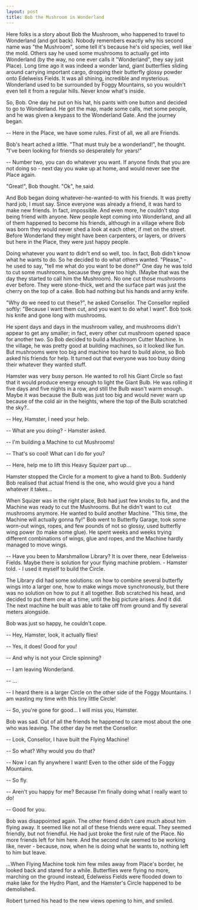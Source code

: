 ```yaml
---
layout: post
title: Bob the Mushroom in Wonderland 
---
```


Here folks is a story about Bob the Mushroom, who happened to travel to Wonderland
(and got back). Nobody remembers exactly why his second name was "the Mushroom",
some tell it's because he's old species, well like the mold. Others say he used
some mushrooms to actually get into Wonderland (by the way, no one ever calls it 
"Wonderland", they say just Place). Long time ago it was indeed a wonder land,
giant butterflies sliding around carrying important cargo, dropping their butterfly
glossy powder onto Edelweiss Fields. It was all shining, incredible and mysterious.
Wonderland used to be surrounded by Foggy Mountains, so you wouldn't even tell
it from a regular hills. Never know what's inside. 

So, Bob. One day he put on his hat, his pants with one button and decided to
go to Wonderland. He got the map, made some calls, met some people, and he was given 
a keypass to the Wonderland Gate. And the journey began. 

-- Here in the Place, we have some rules. First of all, we all are Friends.

Bob's heart ached a little. "That must truly be a wonderland!", he thought.
"I've been looking for friends so desperately for years!"

-- Number two, you can do whatever you want. If anyone finds that you are
not doing so - next day you wake up at home, and would never see the Place again.

"Great!", Bob thought. "Ok", he said.

And Bob began doing whatever-he-wanted-to with his friends. It was pretty hard job,
I must say. Since everyone was already a friend, it was hard to make new friends.
In fact, impossible. And even more, he couldn't stop being friend with anyone.
New people kept coming into Wonderland, and all of them happened to become his
friends, although in a village where Bob was born they would never shed a look
at each other, if met on the street. Before Wonderland they might have been 
carpenters, or layers, or drivers but here in the Place, they were just happy 
people.

Doing whatever you want to didn't end so well, too. In fact, Bob didn't know
what he wants to do. So he decided to do what others wanted. "Please," - he
used to say, "tell me what do you want to be done?" One day he was told to
cut some mushrooms, because they grew too high. (Maybe that was the day they
started to call him the Mushroom). No one cut those mushrooms ever before. They were
stone-thick, wet and the surface part was just the cherry on the top of a cake.
Bob had nothing but his hands and army knife.

"Why do we need to cut these?", he asked Consellor. The Consellor replied softly:
"Because I want them cut, and you want to do what I want". Bob took his knife
and gone long with mushrooms.

He spent days and days in the mushroom valley, and mushrooms didn't appear 
to get any smaller; in fact, every other cut mushroom opened space for 
another two. So Bob decided to build a Mushroom Cutter Machine. In the village,
he was pretty good at building machines, so it looked like fun. 
But mushrooms were too big and machine too hard to build alone, so Bob 
asked his friends for help. It turned out that everyone was too busy doing
their whatever they wanted stuff.

Hamster was very busy person. He wanted to roll his Giant Circle so fast
that it would produce energy enough to light the Giant Bulb. He was rolling
it five days and five nights in a row, and still the Bulb wasn't warm enough.
Maybe it was because the Bulb was just too big and would never warn up because 
of the cold air in the heights, where the top of the Bulb
scratched the sky?.. 

-- Hey, Hamster, I need your help.

-- What are you doing? - Hamster asked. 

-- I'm building a Machine to cut Mushrooms!

-- That's so cool! What can I do for you?

-- Here, help me to lift this Heavy Squizer part up...

Hamster stopped the Circle for a moment to give a hand to Bob. 
Suddenly Bob realised that actual friend is the one, who would give you 
a hand whatever it takes...

When Squizer was in the right place, Bob had just few knobs to fix, and the Machine 
was ready to cut the Mushrooms. But he didn't want to cut mushrooms anymore.
He wanted to build another Machine. "This time, the Machine will actually
gonna fly!" Bob went to Butterfly Garage, took some worn-out wings, ropes, 
and few pounds of not so glossy, used butterfly wing power (to make some glue).
He spent weeks and weeks trying different combinations of wings, glue and ropes,
and the Machine hardly managed to move wings. 

-- Have you been to Marshmallow Library? It is over there, near Edelweiss Fields.
Maybe there is solution for your flying machine problem. - Hamster told. - I used
it myself to build the Circle.

The Library did had some solutions: on how to combine several butterfly wings
into a larger one, how to make wings move synchronously, but there was no solution
on how to put it all together. Bob scratched his head, and decided to put them one 
at a time, until the big picture arises. And it did. The next machine he built
was able to take off from ground and fly several meters alongside.

Bob was just so happy, he couldn't cope. 

-- Hey, Hamster, look, it actually flies!

-- Yes, it does! Good for you!

-- And why is not your Circle spinning?

-- I am leaving Wonderland.

-- ...

-- I heard there is a larger Circle on the other side of the Foggy Mountains.
I am wasting my time with this tiny little Circle!

-- So, you're gone for good... I will miss you, Hamster.

Bob was sad. Out of all the friends he happened to care most about the one who was leaving.
The other day he met the Consellor:

-- Look, Consellor, I have built the Flying Machine!

-- So what? Why would you do that?

-- Now I can fly anywhere I want! Even to the other side of the Foggy
Mountains.

-- So fly. 

-- Aren't you happy for me? Because I'm finally doing what I really want to do!

-- Good for you.

Bob was disappointed again. The other friend didn't care much about him
flying away. It seemed like not all of these friends were equal. They seemed
friendly, but not friendful. He had just broke the first rule of the Place.
No more friends left for him here. And the second rule seemed to be working
like, never - because, now, when he is doing what he wants to, nothing left
to him but leave.

...When Flying Machine took him few miles away from Place's border, he looked
back and stared for a while. Butterflies were flying no more, marching on 
the ground instead, Edelweiss Fields were flooded down to make lake for 
the Hydro Plant, and the Hamster's Circle happened to be demolished. 

Robert turned his head to the new views opening to him, and smiled.
